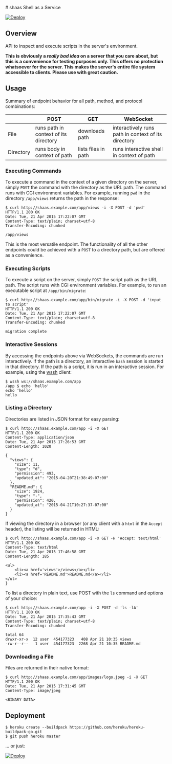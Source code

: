 \# shaas
Shell as a Service

[![Deploy](https://www.herokucdn.com/deploy/button.png)](https://heroku.com/deploy?template=https://github.com/heroku/shaas)

## Overview
API to inspect and execute scripts in the server's environment.

**This is obviously a *really bad idea* on a server that you care about, but this is a convenience for testing purposes only. This offers no protection whatsoever for the server. This makes the server's entire file system accessible to clients. Please use with great caution.**

## Usage

Summary of endpoint behavior for all path, method, and protocol combinations:

|           |                 POST                  |         GET         |                      WebSocket                      |
|-----------|---------------------------------------|---------------------|-----------------------------------------------------|
| File      | runs path in context of its directory | downloads path      | interactively runs path in context of its directory |
| Directory | runs body in context of path          | lists files in path | runs interactive shell in context of path           |

### Executing Commands

To execute a command in the context of a given directory on the server, simply `POST` the command with the directory as the URL path. The command runs with CGI environment variables. For example, running `pwd` in the directory `/app/views` returns the path in the response:

```
$ curl http://shaas.example.com/app/views -i -X POST -d 'pwd'
HTTP/1.1 200 OK
Date: Tue, 21 Apr 2015 17:22:07 GMT
Content-Type: text/plain; charset=utf-8
Transfer-Encoding: chunked

/app/views
```

This is the most versatile endpoint. The functionality of all the other endpoints could be achieved with a `POST` to a directory path, but are offered as a convenience.

### Executing Scripts

To execute a script on the server, simply `POST` the script path as the URL path. The script runs with CGI environment variables. For example, to run an executable script at `/app/bin/migrate`:

```
$ curl http://shaas.example.com/app/bin/migrate -i -X POST -d 'input to script'
HTTP/1.1 200 OK
Date: Tue, 21 Apr 2015 17:22:07 GMT
Content-Type: text/plain; charset=utf-8
Transfer-Encoding: chunked

migration complete
```

### Interactive Sessions

By accessing the endpoints above via WebSockets, the commands are run interactively. If the path is a directory, an interactive `bash` session is started in that directory. If the path is a script, it is run in an interactive session. For example, using the [wssh](https://github.com/progrium/wssh) client:

```
$ wssh ws://shaas.example.com/app
/app $ echo 'hello'
echo 'hello'
hello
```

### Listing a Directory

Directories are listed in JSON format for easy parsing:

```
$ curl http://shaas.example.com/app -i -X GET
HTTP/1.1 200 OK
Content-Type: application/json
Date: Tue, 21 Apr 2015 17:26:53 GMT
Content-Length: 1020

{
  "views": {
    "size": 11,
    "type": "d",
    "permission": 493,
    "updated_at": "2015-04-20T21:38:49-07:00"
  },
  "README.md": {
    "size": 1924,
    "type": "-",
    "permission": 420,
    "updated_at": "2015-04-21T10:27:37-07:00"
  }
}
```

If viewing the directory in a browser (or any client with a `html` in the `Accept` header), the listing will be returned in HTML:

```
$ curl http://shaas.example.com/app -i -X GET -H 'Accept: text/html'
HTTP/1.1 200 OK
Content-Type: text/html
Date: Tue, 21 Apr 2015 17:46:58 GMT
Content-Length: 185

<ul>
    <li><a href='views'>/views</a></li>
    <li><a href='README.md'>README.md</a></li>
</ul>
}
```

To list a directory in plain text, use POST with the `ls` command and options of your choice:

```
$ curl http://shaas.example.com/app -i -X POST -d 'ls -lA'
HTTP/1.1 200 OK
Date: Tue, 21 Apr 2015 17:35:43 GMT
Content-Type: text/plain; charset=utf-8
Transfer-Encoding: chunked

total 64
drwxr-xr-x  12 user  454177323   408 Apr 21 10:35 views
-rw-r--r--   1 user  454177323  2268 Apr 21 10:35 README.md
```

### Downloading a File

Files are returned in their native format:

```
$ curl http://shaas.example.com/app/images/logo.jpeg -i -X GET
HTTP/1.1 200 OK
Date: Tue, 21 Apr 2015 17:31:45 GMT
Content-Type: image/jpeg

<BINARY DATA>
```

## Deployment

    $ heroku create --buildpack https://github.com/heroku/heroku-buildpack-go.git
    $ git push heroku master
    
... or just:

[![Deploy](https://www.herokucdn.com/deploy/button.png)](https://heroku.com/deploy?template=https://github.com/heroku/shaas)
